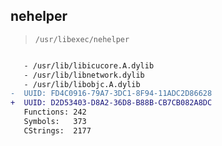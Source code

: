 ## nehelper

> `/usr/libexec/nehelper`

```diff

   - /usr/lib/libicucore.A.dylib
   - /usr/lib/libnetwork.dylib
   - /usr/lib/libobjc.A.dylib
-  UUID: FD4C0916-79A7-3DC1-8F94-11ADC2D86628
+  UUID: D2D53403-D8A2-36D8-B88B-CB7CB082A8DC
   Functions: 242
   Symbols:   373
   CStrings:  2177

```

